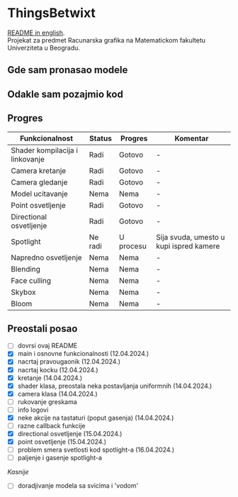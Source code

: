 # ThingsBetwixt
[README in english](README.md). <br>
Projekat za predmet Racunarska grafika na Matematickom fakultetu Univerziteta u Beogradu.

## Gde sam pronasao modele

## Odakle sam pozajmio kod

## Progres
| Funkcionalnost                  | Status  | Progres   | Komentar                                |
|---------------------------------|---------|-----------|-----------------------------------------|
| Shader kompilacija i linkovanje | Radi    | Gotovo    | -                                       |
| Camera kretanje                 | Radi    | Gotovo    | -                                       |
| Camera gledanje                 | Radi    | Gotovo    | -                                       |
| Model ucitavanje                | Nema    | Nema      | -                                       |
| Point osvetljenje               | Radi    | Gotovo    | -                                       |
| Directional osvetljenje         | Radi    | Gotovo    | -                                       |
| Spotlight                       | Ne radi | U procesu | Sija svuda, umesto u kupi ispred kamere |
| Napredno osvetljenje            | Nema    | Nema      | -                                       |
| Blending                        | Nema    | Nema      | -                                       |
| Face culling                    | Nema    | Nema      | -                                       |
| Skybox                          | Nema    | Nema      | -                                       |
| Bloom                           | Nema    | Nema      | -                                       |

## Preostali posao
- [ ] dovrsi ovaj README
- [x] main i osnovne funkcionalnosti (12.04.2024.)
- [x] nacrtaj pravougaonik (12.04.2024.)
- [x] nacrtaj kocku (12.04.2024.)
- [x] kretanje (14.04.2024.)
- [x] shader klasa, preostala neka postavljanja uniformnih (14.04.2024.)
- [x] camera klasa (14.04.2024.)
- [ ] rukovanje greskama
- [ ] info logovi
- [x] neke akcije na tastaturi (poput gasenja) (14.04.2024.)
- [ ] razne callback funkcije
- [x] directional osvetljenje (15.04.2024.)
- [x] point osvetljenje (15.04.2024.)
- [ ] problem smera svetlosti kod spotlight-a (16.04.2024.)
- [ ] paljenje i gasenje spotlight-a

*Kasnije*
- [ ] doradjivanje modela sa svicima i 'vodom'